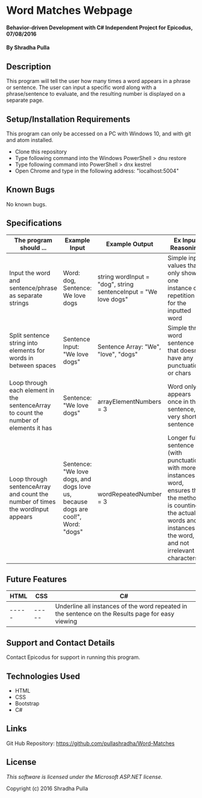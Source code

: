 # Word Matches Webpage

#### Behavior-driven Development with C# Independent Project for Epicodus, 07/08/2016

#### By Shradha Pulla

## Description

This program will tell the user how many times a word appears in a phrase or sentence. The user can input a specific word along with a phrase/sentence to evaluate, and the resulting number is displayed on a separate page.

## Setup/Installation Requirements

This program can only be accessed on a PC with Windows 10, and with git and atom installed.

* Clone this repository
* Type following command into the Windows PowerShell > dnu restore
* Type following command into PowerShell > dnx kestrel
* Open Chrome and type in the following address: "localhost:5004"

## Known Bugs

No known bugs.

## Specifications

The program should ... | Example Input | Example Output | Ex Input Reasoning
----- | ----- | ----- | -----
Input the word and sentence/phrase as separate strings | Word: dog, Sentence: We love dogs | string wordInput = "dog", string sentenceInput = "We love dogs" | Simple input values that only show one instance of repetition for the inputted word
Split sentence string into elements for words in between spaces | Sentence Input: "We love dogs" | Sentence Array: "We", "love", "dogs" | Simple three word sentence that doesn't have any punctuation or chars
Loop through each element in the sentenceArray to count the number of elements it has | Sentence: "We love dogs" | arrayElementNumbers = 3 | Word only appears once in the sentence, very short sentence
Loop through sentenceArray and count the number of times the wordInput appears | Sentence: "We love dogs, and dogs love us, because dogs are cool!", Word: "dogs" | wordRepeatedNumber = 3 | Longer full sentence (with punctuation) with more instances of word, ensures that the method is counting the actual words and instances of the word, and not irrelevant characters

## Future Features

HTML | CSS | C#
----- | ----- | -----
----- | ----- | Underline all instances of the word repeated in the sentence on the Results page for easy viewing

## Support and Contact Details

Contact Epicodus for support in running this program.

## Technologies Used

* HTML
* CSS
* Bootstrap
* C#

## Links

Git Hub Repository: https://github.com/pullashradha/Word-Matches

## License

*This software is licensed under the Microsoft ASP.NET license.*

Copyright (c) 2016 Shradha Pulla

